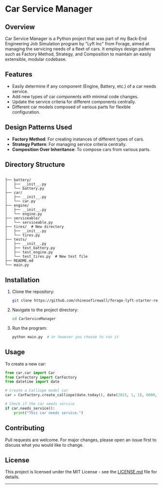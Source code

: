 # Car Service Manager

## Overview

Car Service Manager is a Python project that was part of my Back-End Engineering Job Simulation program by "Lyft Inc" from Forage, aimed at managing the servicing needs of a fleet of cars. It employs design patterns such as Factory Method, Strategy, and Composition to maintain an easily extensible, modular codebase.

## Features

- Easily determine if any component (Engine, Battery, etc.) of a car needs service.
- Add new types of car components with minimal code changes.
- Update the service criteria for different components centrally.
- Different car models composed of various parts for flexible configuration.

## Design Patterns Used

- **Factory Method**: For creating instances of different types of cars.
- **Strategy Pattern**: For managing service criteria centrally.
- **Composition Over Inheritance**: To compose cars from various parts.

## Directory Structure

```plaintext

├── battery/
│   ├── __init__.py
│   └── battery.py
├── car/
│   ├── __init__.py
│   └── car.py
├── engine/
│   ├── __init__.py
│   └── engine.py
├── serviceable/
│   └── serviceable.py
├── tires/  # New directory
│   ├── __init__.py
│   └── tires.py
├── tests/  
│   ├── __init__.py
│   ├── test_battery.py
│   ├── test_engine.py
│   └── test_tires.py  # New test file
├── README.md
└── main.py

```

## Installation

1. Clone the repository:

   ```bash
   git clone https://github.com/chinesefirewall/forage-lyft-starter-repo.git
   ```

2. Navigate to the project directory:

   ```bash
   cd CarServiceManager
   ```

3. Run the program:

   ```bash
   python main.py  # or however you choose to run it
   ```

## Usage

To create a new car:

```python
from car.car import Car
from CarFactory import CarFactory
from datetime import date

# Create a Calliope model car
car = CarFactory.create_calliope(date.today(), date(2023, 1, 1), 6000, 1000)

# Check if the car needs service
if car.needs_service():
    print("This car needs service.")
```

## Contributing

Pull requests are welcome. For major changes, please open an issue first to discuss what you would like to change.

## License

This project is licensed under the MIT License - see the [LICENSE.md](LICENSE.md) file for details.

---
